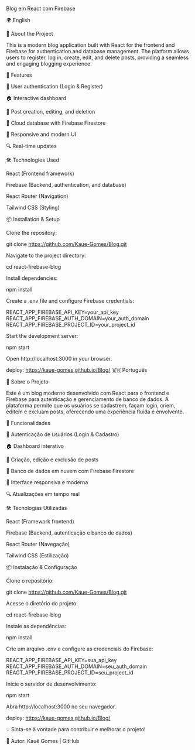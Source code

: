 Blog em React com Firebase

🌍 English

📝 About the Project

This is a modern blog application built with React for the frontend and Firebase for authentication and database management. The platform allows users to register, log in, create, edit, and delete posts, providing a seamless and engaging blogging experience.

🚀 Features

🔐 User authentication (Login & Register)

🏠 Interactive dashboard

📝 Post creation, editing, and deletion

💾 Cloud database with Firebase Firestore

🎨 Responsive and modern UI

🔍 Real-time updates

🛠️ Technologies Used

React (Frontend framework)

Firebase (Backend, authentication, and database)

React Router (Navigation)

Tailwind CSS (Styling)

📦 Installation & Setup

Clone the repository:

git clone https://github.com/Kaue-Gomes/Blog.git

Navigate to the project directory:

cd react-firebase-blog

Install dependencies:

npm install

Create a .env file and configure Firebase credentials:

REACT_APP_FIREBASE_API_KEY=your_api_key
REACT_APP_FIREBASE_AUTH_DOMAIN=your_auth_domain
REACT_APP_FIREBASE_PROJECT_ID=your_project_id

Start the development server:

npm start

Open http://localhost:3000 in your browser.

deploy: https://kaue-gomes.github.io/Blog/
🇧🇷 Português

📝 Sobre o Projeto

Este é um blog moderno desenvolvido com React para o frontend e Firebase para autenticação e gerenciamento de banco de dados. A plataforma permite que os usuários se cadastrem, façam login, criem, editem e excluam posts, oferecendo uma experiência fluida e envolvente.

🚀 Funcionalidades

🔐 Autenticação de usuários (Login & Cadastro)

🏠 Dashboard interativo

📝 Criação, edição e exclusão de posts

💾 Banco de dados em nuvem com Firebase Firestore

🎨 Interface responsiva e moderna

🔍 Atualizações em tempo real

🛠️ Tecnologias Utilizadas

React (Framework frontend)

Firebase (Backend, autenticação e banco de dados)

React Router (Navegação)

Tailwind CSS (Estilização)

📦 Instalação & Configuração

Clone o repositório:

git clone https://github.com/Kaue-Gomes/Blog.git

Acesse o diretório do projeto:

cd react-firebase-blog

Instale as dependências:

npm install

Crie um arquivo .env e configure as credenciais do Firebase:

REACT_APP_FIREBASE_API_KEY=sua_api_key
REACT_APP_FIREBASE_AUTH_DOMAIN=seu_auth_domain
REACT_APP_FIREBASE_PROJECT_ID=seu_project_id

Inicie o servidor de desenvolvimento:

npm start

Abra http://localhost:3000 no seu navegador.

deploy: https://kaue-gomes.github.io/Blog/

💡 Sinta-se à vontade para contribuir e melhorar o projeto!

📌 Autor: Kauê Gomes | GitHub